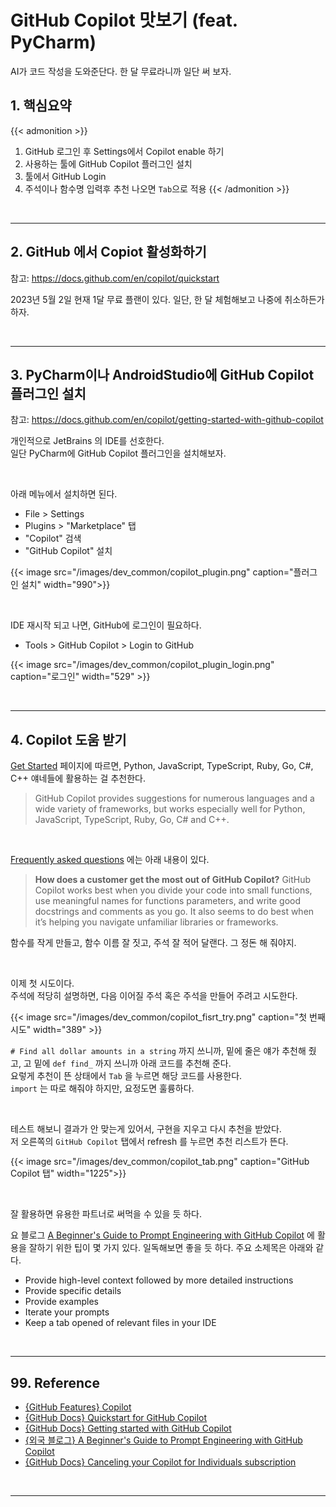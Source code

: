 # GitHub Copilot 맛보기 (feat. PyCharm)


AI가 코드 작성을 도와준단다. 한 달 무료라니까 일단 써 보자.
<!--more-->

## 1. 핵심요약

{{< admonition >}}
1. GitHub 로그인 후 Settings에서 Copilot enable 하기
2. 사용하는 툴에 GitHub Copilot 플러그인 설치
3. 툴에서 GitHub Login 
4. 주석이나 함수명 입력후 추천 나오면 `Tab`으로 적용
{{< /admonition >}}

<br/>

---



## 2. GitHub 에서 Copiot 활성화하기
참고: https://docs.github.com/en/copilot/quickstart

2023년 5월 2일 현재 1달 무료 플랜이 있다. 일단, 한 달 체험해보고 나중에 취소하든가 하자.

<br/>

---

## 3. PyCharm이나 AndroidStudio에 GitHub Copilot 플러그인 설치
참고: https://docs.github.com/en/copilot/getting-started-with-github-copilot

개인적으로 JetBrains 의 IDE를 선호한다.  
일단 PyCharm에 GitHub Copilot 플러그인을 설치해보자.

<br/>

아래 메뉴에서 설치하면 된다.
- File > Settings
- Plugins > "Marketplace" 탭
- "Copilot" 검색
- "GitHub Copilot" 설치

{{< image src="/images/dev_common/copilot_plugin.png" caption="플러그인 설치" width="990">}}


<br/>

IDE 재시작 되고 나면, GitHub에 로그인이 필요하다.
- Tools > GitHub Copilot > Login to GitHub

{{< image src="/images/dev_common/copilot_plugin_login.png" caption="로그인" width="529" >}}


<br/>

---

## 4. Copilot 도움 받기
[Get Started](https://docs.github.com/en/copilot/getting-started-with-github-copilot#seeing-your-first-suggestion) 페이지에 따르면, Python, JavaScript, TypeScript, Ruby, Go, C#, C++ 얘네들에 활용하는 걸 추천한다.

> GitHub Copilot provides suggestions for numerous languages and a wide variety of frameworks, but works especially well for Python, JavaScript, TypeScript, Ruby, Go, C# and C++.

<br/>

[Frequently asked questions](https://github.com/features/copilot/) 에는 아래 내용이 있다.

> **How does a customer get the most out of GitHub Copilot?**
> GitHub Copilot works best when you divide your code into small functions, use meaningful names for functions parameters, and write good docstrings and comments as you go. It also seems to do best when it’s helping you navigate unfamiliar libraries or frameworks.

함수를 작게 만들고, 함수 이름 잘 짓고, 주석 잘 적어 달랜다. 그 정돈 해 줘야지.

<br/>

이제 첫 시도이다.  
주석에 적당히 설명하면, 다음 이어질 주석 혹은 주석을 만들어 주려고 시도한다.

{{< image src="/images/dev_common/copilot_fisrt_try.png" caption="첫 번째 시도" width="389" >}}

`# Find all dollar amounts in a string` 까지 쓰니까, 밑에 줄은 얘가 추천해 줬고,
고 밑에 `def find_` 까지 쓰니까 아래 코드를 추천해 준다.  
요렇게 추천이 뜬 상태에서 `Tab` 을 누르면 해당 코드를 사용한다.  
`import` 는 따로 해줘야 하지만, 요정도면 훌륭하다.

<br/>

테스트 해보니 결과가 안 맞는게 있어서, 구현을 지우고 다시 추천을 받았다.  
저 오른쪽의 `GitHub Copilot` 탭에서 refresh 를 누르면 추천 리스트가 뜬다.

{{< image src="/images/dev_common/copilot_tab.png" caption="GitHub Copilot 탭" width="1225">}}

<br/>

잘 활용하면 유용한 파트너로 써먹을 수 있을 듯 하다.  

요 블로그 [A Beginner's Guide to Prompt Engineering with GitHub Copilot](https://dev.to/github/a-beginners-guide-to-prompt-engineering-with-github-copilot-3ibp) 에 활용을 잘하기 위한 팁이 몇 가지 있다. 일독해보면 좋을 듯 하다.  주요 소제목은 아래와 같다.
- Provide high-level context followed by more detailed instructions
- Provide specific details
- Provide examples
- Iterate your prompts
- Keep a tab opened of relevant files in your IDE

<br/>

---

## 99. Reference
- [{GitHub Features} Copilot](https://github.com/features/copilot/)
- [{GitHub Docs} Quickstart for GitHub Copilot](https://docs.github.com/ko/copilot/quickstart)
- [{GitHub Docs} Getting started with GitHub Copilot](https://docs.github.com/en/copilot/getting-started-with-github-copilot)
- [{외국 블로그} A Beginner's Guide to Prompt Engineering with GitHub Copilot](https://dev.to/github/a-beginners-guide-to-prompt-engineering-with-github-copilot-3ibp)
- [{GitHub Docs} Canceling your Copilot for Individuals subscription](https://docs.github.com/en/billing/managing-billing-for-github-copilot/managing-your-github-copilot-subscription-for-your-personal-account#canceling-your-copilot-for-individuals-subscription)


<br/>

---
